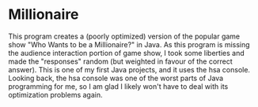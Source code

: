 # Millionaire

This program creates a (poorly optimized) version of the popular game show "Who Wants to be a Millionaire?" in Java. As this program is missing the audience interaction portion of game show, I took some liberties and made the "responses" random (but weighted in favour of the correct answer). This is one of my first Java projects, and it uses the hsa console. Looking back, the hsa console was one of the worst parts of Java programming for me, so I am glad I likely won't have to deal with its optimization problems again.
